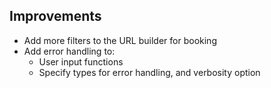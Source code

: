 




## Improvements
- Add more filters to the URL builder for booking
- Add error handling to:
    - User input functions
    - Specify types for error handling, and verbosity option